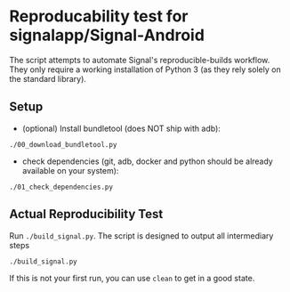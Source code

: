 # Reproducability test for signalapp/Signal-Android

The script attempts to automate Signal's reproducible-builds workflow. They only require a working installation of Python 3 (as they rely solely on the standard library).

## Setup

- (optional) Install bundletool (does NOT ship with adb):

```shell
./00_download_bundletool.py
```

- check dependencies (git, adb, docker and python should be already available on your system):

```shell
./01_check_dependencies.py
```

## Actual Reproducibility Test

Run `./build_signal.py`. The script is designed to output all intermediary steps

```shell
./build_signal.py
```

If this is not your first run, you can use `clean` to get in a good state.
